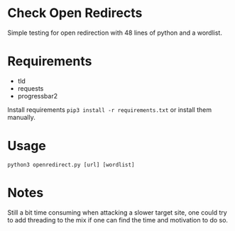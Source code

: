 # Check Open Redirects

Simple testing for open redirection with 48 lines of python and a wordlist.

# Requirements
* tld
* requests
* progressbar2

Install requirements
```pip3 install -r requirements.txt``` or install them manually.

# Usage
```python3 openredirect.py [url] [wordlist] ```

# Notes
Still a bit time consuming when attacking a slower target site, one could try to add threading to the mix if one 
can find the time and motivation to do so.
